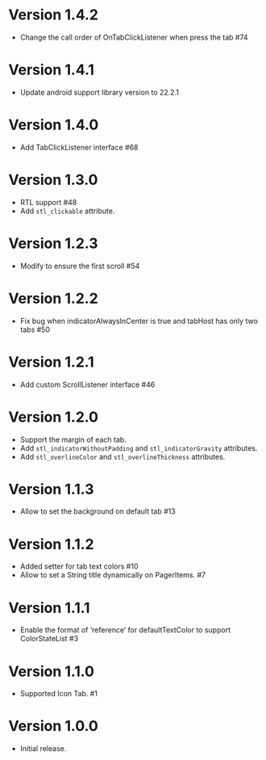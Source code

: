 # Version 1.4.2

* Change the call order of OnTabClickListener when press the tab #74

# Version 1.4.1

* Update android support library version to 22.2.1

# Version 1.4.0

* Add TabClickListener interface #68

# Version 1.3.0

* RTL support #48
* Add `stl_clickable` attribute.

# Version 1.2.3

* Modify to ensure the first scroll #54

# Version 1.2.2

* Fix bug when indicatorAlwaysInCenter is true and tabHost has only two tabs #50

# Version 1.2.1

* Add custom ScrollListener interface #46

# Version 1.2.0

* Support the margin of each tab.
* Add `stl_indicatorWithoutPadding` and `stl_indicatorGravity` attributes.
* Add `stl_overlineColor` and `stl_overlineThickness` attributes.

# Version 1.1.3

* Allow to set the background on default tab #13

# Version 1.1.2

* Added setter for tab text colors #10
* Allow to set a String title dynamically on PagerItems. #7

# Version 1.1.1

* Enable the format of ‘reference’ for defaultTextColor to support ColorStateList #3

# Version 1.1.0

* Supported Icon Tab. #1


# Version 1.0.0

* Initial release.
